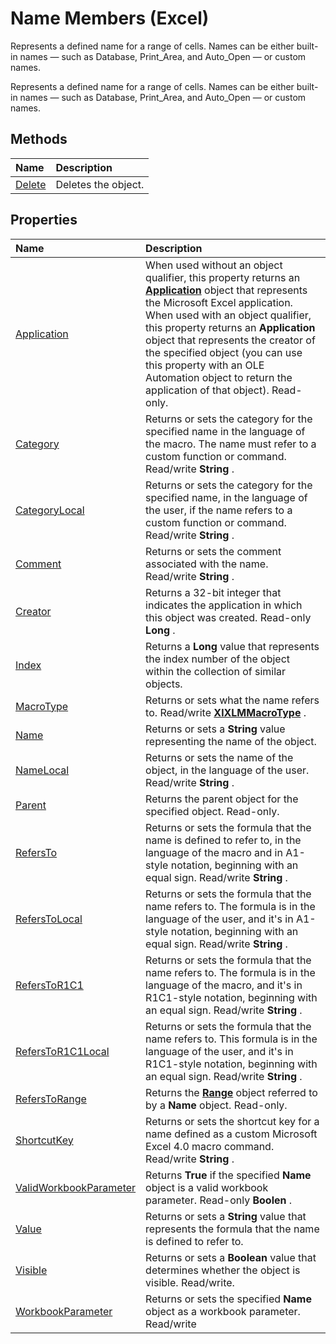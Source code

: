 
# Name Members (Excel)
Represents a defined name for a range of cells. Names can be either built-in names — such as Database, Print_Area, and Auto_Open — or custom names.

Represents a defined name for a range of cells. Names can be either built-in names — such as Database, Print_Area, and Auto_Open — or custom names.


## Methods



|**Name**|**Description**|
|:-----|:-----|
|[Delete](429a5d17-8f34-9a04-d744-66ce1e9e39a7.md)|Deletes the object.|

## Properties



|**Name**|**Description**|
|:-----|:-----|
|[Application](e8272a17-5ad8-b63f-3b30-7abd49434d98.md)|When used without an object qualifier, this property returns an  **[Application](19b73597-5cf9-4f56-8227-b5211f657f6f.md)** object that represents the Microsoft Excel application. When used with an object qualifier, this property returns an **Application** object that represents the creator of the specified object (you can use this property with an OLE Automation object to return the application of that object). Read-only.|
|[Category](01892c7b-a42e-e4b3-6ddd-27ace1c51aae.md)|Returns or sets the category for the specified name in the language of the macro. The name must refer to a custom function or command. Read/write  **String** .|
|[CategoryLocal](5f80e0a4-e12d-a85d-69a1-979652f62ac3.md)|Returns or sets the category for the specified name, in the language of the user, if the name refers to a custom function or command. Read/write  **String** .|
|[Comment](7d2e9c31-4c81-f1ae-1c8b-a476c2bc0d7f.md)|Returns or sets the comment associated with the name. Read/write  **String** .|
|[Creator](90c6fe07-e941-269f-71bf-e9dc6a982629.md)|Returns a 32-bit integer that indicates the application in which this object was created. Read-only  **Long** .|
|[Index](b7c5c593-80d3-d36a-ec68-7733bbb7e5a8.md)|Returns a  **Long** value that represents the index number of the object within the collection of similar objects.|
|[MacroType](46f02cb6-56c3-7b0e-27a4-db356802abe6.md)|Returns or sets what the name refers to. Read/write  **[XlXLMMacroType](30054f35-b29a-96cf-bb7b-3fe3b9bf7e9d.md)** .|
|[Name](eeebe875-b60d-7abe-df4e-8b56476b6b64.md)|Returns or sets a  **String** value representing the name of the object.|
|[NameLocal](7a98f361-077f-30fc-b754-4070e526f7bc.md)|Returns or sets the name of the object, in the language of the user. Read/write  **String** .|
|[Parent](83d46498-bf9c-6285-189b-47f6e8cd41ee.md)|Returns the parent object for the specified object. Read-only.|
|[RefersTo](8093e14c-0461-5e49-ef71-16c683044a63.md)|Returns or sets the formula that the name is defined to refer to, in the language of the macro and in A1-style notation, beginning with an equal sign. Read/write  **String** .|
|[RefersToLocal](e079e8c9-44f9-494e-97aa-2a38c0ec157b.md)|Returns or sets the formula that the name refers to. The formula is in the language of the user, and it's in A1-style notation, beginning with an equal sign. Read/write  **String** .|
|[RefersToR1C1](6661dc25-44cd-ac43-9347-93ed7583c9b1.md)|Returns or sets the formula that the name refers to. The formula is in the language of the macro, and it's in R1C1-style notation, beginning with an equal sign. Read/write  **String** .|
|[RefersToR1C1Local](314b8764-5f5c-9a2f-87a7-54637de59bbd.md)|Returns or sets the formula that the name refers to. This formula is in the language of the user, and it's in R1C1-style notation, beginning with an equal sign. Read/write  **String** .|
|[RefersToRange](81c0e2fe-8ce6-0df9-9ffa-0931b87487e7.md)|Returns the  **[Range](b8207778-0dcc-4570-1234-f130532cc8cd.md)** object referred to by a **Name** object. Read-only.|
|[ShortcutKey](ff763568-4c18-9414-45a7-bcf75b597261.md)|Returns or sets the shortcut key for a name defined as a custom Microsoft Excel 4.0 macro command. Read/write  **String** .|
|[ValidWorkbookParameter](fd8bef70-af4f-af01-1956-24b50ea210be.md)|Returns  **True** if the specified **Name** object is a valid workbook parameter. Read-only **Boolen** .|
|[Value](26732c54-3519-885d-e40d-69c6b1795318.md)|Returns or sets a  **String** value that represents the formula that the name is defined to refer to.|
|[Visible](078a949c-ff27-c62d-10b0-7d83b190da13.md)|Returns or sets a  **Boolean** value that determines whether the object is visible. Read/write.|
|[WorkbookParameter](1a7983fc-9020-fb72-21b1-822d19802c31.md)|Returns or sets the specified  **Name** object as a workbook parameter. Read/write|
